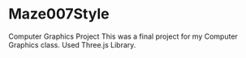 # Maze007Style
Computer Graphics Project
This was a final project for my Computer Graphics class. 
Used Three.js Library.
